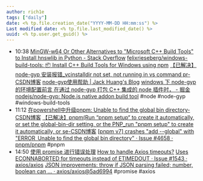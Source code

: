 ```yaml
---
author: rich1e
tags: ["daily"]
date: <% tp.file.creation_date("YYYY-MM-DD HH:mm:ss") %>
Last modified date: <% tp.file.last_modified_date() %>
uuid: <% tp.user.get_guid() %>
---
```


- 10:38 
  [MinGW-w64 Or Other Alternatives to "Microsoft C++ Build Tools" to Install hnswlib in Python - Stack Overflow](https://stackoverflow.com/questions/76979762/mingw-w64-or-other-alternatives-to-microsoft-c-build-tools-to-install-hnswli)
  [felixrieseberg/windows-build-tools: :package: Install C++ Build Tools for Windows using npm](https://github.com/felixrieseberg/windows-build-tools#readme)
  [【已解决】node-gyp 安装报错_vcinstalldir not set, not running in vs command pr-CSDN博客](https://blog.csdn.net/qq_36888550/article/details/133287592)
  [node-gyp使用帮助 | Jack Huang's Blog](https://huangwang.github.io/2018/12/16/node-gyp%E4%BD%BF%E7%94%A8%E5%B8%AE%E5%8A%A9/)
  [windows 下 node-gyp 的环境配置前言 在通过 node-gyp 打包 C++ 集成的 node 插件时， - 掘金](https://juejin.cn/post/7118412140582535175)
  [nodejs/node-gyp: Node.js native addon build tool](https://github.com/nodejs/node-gyp#on-windows)
  #node #node-gyp #windows-build-tools  
- 11:12 
  [在powershell中升级pnpm: Unable to find the global bin directory-CSDN博客](https://blog.csdn.net/iftodayhappy/article/details/136658797)
  [【已解决】pnpm(Run “pnpm setup“ to create it automatically, or set the global-bin-dir setting, or the PNP_run "pnpm setup" to create it automatically, or se-CSDN博客](https://blog.csdn.net/u013791936/article/details/126137107)
  [[pnpm v7] crashes "add --global" with "ERROR  Unable to find the global bin directory" · Issue #4658 · pnpm/pnpm](https://github.com/pnpm/pnpm/issues/4658)
  #pnpm 
- 14:50 
  [使用 promise 进行错误处理](https://zh.javascript.info/promise-error-handling)
  [How to handle Axios timeouts?](https://rapidapi.com/guides/axios-timeouts)
  [Uses ECONNABORTED for timeouts instead of ETIMEDOUT · Issue #1543 · axios/axios](https://github.com/axios/axios/issues/1543)
  [JSON improvements: throw if JSON parsing failed; number, boolean can … · axios/axios@5ad6994](https://github.com/axios/axios/commit/5ad6994da3e97b8ed857faed90955a65a891f459)
  #promise #axios  